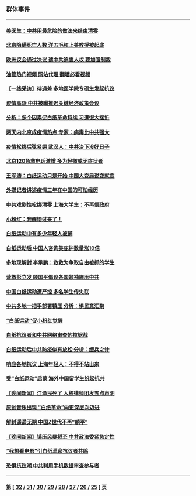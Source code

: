 ### 群体事件
---
#### [美医生：中共用最危险的做法来结束清零](../../pages/ncid279/n13889983.md?12231245) 
#### [北京隐瞒死亡人数 洋五毛杠上美教授被起底](../../pages/ncid279/n13886904.md?12231245) 
#### [欧洲议会通过决议 谴中共迫害人权 要加强制裁](../../pages/ncid279/n13885670.md?12231245) 
#### [油管热门视频 网站代理 翻墙必看视频](http://138.2.39.72:81/youtube.html?epic-marker?12231245)
#### [【一线采访】待遇差 多地医学院专硕生发起抗议](../../pages/ncid279/n13883914.md?12231245) 
#### [疫情高涨 中共被曝推迟关键经济政策会议](../../pages/ncid279/n13884170.md?12231245) 
#### [分析：多个因素促白纸革命持续 习遭很大挫折](../../pages/ncid279/n13872455.md?12231245) 
#### [两天内北京成疫情热点 专家：病毒比中共强大](../../pages/ncid279/n13883440.md?12231245) 
#### [疫情松绑后弦紧绷 武汉人：中共治下没好日子](../../pages/ncid279/n13882348.md?12231245) 
#### [北京120急救电话激增 多为轻微或无症状者](../../pages/ncid279/n13882340.md?12231245) 
#### [王军涛：白纸运动只是开始 中国大变局说变就变](../../pages/ncid279/n13882183.md?12231245) 
#### [外媒记者讲述疫情三年在中国的可怕经历](../../pages/ncid279/n13881853.md?12231245) 
#### [中共戏剧性松绑清零 上海大学生：不再信政府](../../pages/ncid279/n13880836.md?12231245) 
#### [小粉红：我醒悟过来了！](../../pages/ncid279/n13881756.md?12231245) 
#### [白纸运动中有多少年轻人被捕](../../pages/ncid279/n13881065.md?12231245) 
#### [白纸运动后 中国人咨询美庇护数量涨10倍](../../pages/ncid279/n13881172.md?12231245) 
#### [多地现解封 李承鹏：救救为争取自由被抓的学生](../../pages/ncid279/n13876918.md?12231245) 
#### [营救彭立发 顾国平倡议各国领袖施压中共](../../pages/ncid279/n13878701.md?12231245) 
#### [中国白纸运动遭严控 多名学生传失联](../../pages/ncid279/n13878652.md?12231245) 
#### [中共多地一把手部署镇压 分析：惧民意汇聚](../../pages/ncid279/n13878085.md?12231245) 
#### [“白纸运动”促小粉红觉醒](../../pages/ncid279/n13877842.md?12231245) 
#### [白纸抗议者和中共网络审查的拉锯战](../../pages/ncid279/n13877688.md?12231245) 
#### [白纸运动后中共防疫似有放松 分析：缓兵之计](../../pages/ncid279/n13877425.md?12231245) 
#### [响应各地抗议 上海年轻人：不得不站出来](../../pages/ncid279/n13876261.md?12231245) 
#### [受“白纸运动”启蒙 海外中国留学生纷起抗共](../../pages/ncid279/n13876919.md?12231245) 
#### [【晚间新闻】江泽民死了 人权律师团发五点声明](../../pages/ncid279/n13876603.md?12231245) 
#### [原创音乐出现 “白纸革命”向更深层次迈进](../../pages/ncid279/n13876509.md?12231245) 
#### [解封遥遥无期 中国Z世代不再“躺平”](../../pages/ncid279/n13876294.md?12231245) 
#### [【晚间新闻】镇压风暴将至 中共政法委紧急定性](../../pages/ncid279/n13875432.md?12231245) 
#### [“我想看电影”引白纸革命抗议者共鸣](../../pages/ncid279/n13875742.md?12231245) 
#### [恐惧抗议潮 中共利用手机数据审查参与者](../../pages/ncid279/n13875552.md?12231245) 

---
#### 第 [ [32](./32.md?12231245) / [31](./31.md?12231245) / [30](./30.md?12231245) / [29](./29.md?12231245) / [28](./28.md?12231245) / [27](./27.md?12231245) / [26](./26.md?12231245) / [25](./25.md?12231245) ] 页
